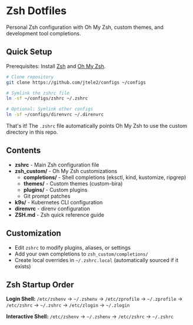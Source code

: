 # Zsh Dotfiles

Personal Zsh configuration with Oh My Zsh, custom themes, and development tool completions.

## Quick Setup

Prerequisites: Install [Zsh](https://www.zsh.org/) and [Oh My Zsh](https://ohmyz.sh/).

```bash
# Clone repository
git clone https://github.com/jtele2/configs ~/configs

# Symlink the zshrc file
ln -sf ~/configs/zshrc ~/.zshrc

# Optional: Symlink other configs
ln -sf ~/configs/direnvrc ~/.direnvrc
```

That's it! The `.zshrc` file automatically points Oh My Zsh to use the custom directory in this repo.

## Contents

- **zshrc** - Main Zsh configuration file
- **zsh_custom/** - Oh My Zsh customizations
  - **completions/** - Shell completions (eksctl, kind, kustomize, ripgrep)
  - **themes/** - Custom themes (custom-bira)
  - **plugins/** - Custom plugins
  - Git prompt patches
- **k9s/** - Kubernetes CLI configuration
- **direnvrc** - direnv configuration
- **ZSH.md** - Zsh quick reference guide

## Customization

- Edit `zshrc` to modify plugins, aliases, or settings
- Add your own completions to `zsh_custom/completions/`
- Create local overrides in `~/.zshrc.local` (automatically sourced if it exists)

## Zsh Startup Order

**Login Shell:** `/etc/zshenv` → `~/.zshenv` → `/etc/zprofile` → `~/.zprofile` → `/etc/zshrc` → `~/.zshrc` → `/etc/zlogin` → `~/.zlogin`

**Interactive Shell:** `/etc/zshenv` → `~/.zshenv` → `/etc/zshrc` → `~/.zshrc`
